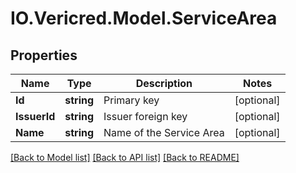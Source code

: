 # IO.Vericred.Model.ServiceArea
## Properties

Name | Type | Description | Notes
------------ | ------------- | ------------- | -------------
**Id** | **string** | Primary key | [optional] 
**IssuerId** | **string** | Issuer foreign key | [optional] 
**Name** | **string** | Name of the Service Area | [optional] 

[[Back to Model list]](../README.md#documentation-for-models) [[Back to API list]](../README.md#documentation-for-api-endpoints) [[Back to README]](../README.md)

